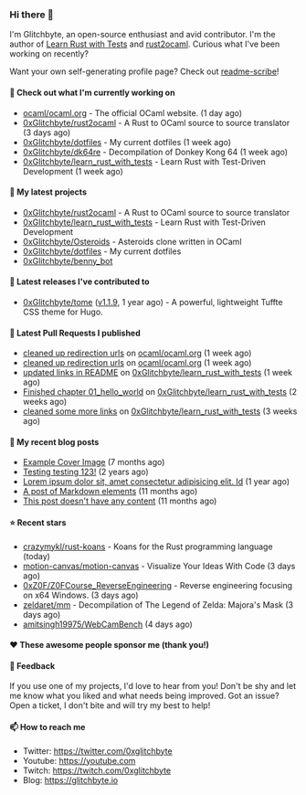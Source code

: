 ### Hi there 👋

I'm Glitchbyte, an open-source enthusiast and avid contributor. I'm the author of [Learn Rust with Tests](https://github.com/0xglitchbyte/learn_rust_with_tests) and
[rust2ocaml](https://github.com/0xglitchbyte/rust2ocaml). Curious what I've been working on recently?

Want your own self-generating profile page? Check out [readme-scribe](https://github.com/muesli/readme-scribe)!

#### 👷 Check out what I'm currently working on

- [ocaml/ocaml.org](https://github.com/ocaml/ocaml.org) - The official OCaml website. (1 day ago)
- [0xGlitchbyte/rust2ocaml](https://github.com/0xGlitchbyte/rust2ocaml) - A Rust to OCaml source to source translator (3 days ago)
- [0xGlitchbyte/dotfiles](https://github.com/0xGlitchbyte/dotfiles) - My current dotfiles (1 week ago)
- [0xGlitchbyte/dk64re](https://github.com/0xGlitchbyte/dk64re) - Decompilation of Donkey Kong 64 (1 week ago)
- [0xGlitchbyte/learn_rust_with_tests](https://github.com/0xGlitchbyte/learn_rust_with_tests) - Learn Rust with Test-Driven Development  (1 week ago)

#### 🌱 My latest projects

- [0xGlitchbyte/rust2ocaml](https://github.com/0xGlitchbyte/rust2ocaml) - A Rust to OCaml source to source translator
- [0xGlitchbyte/learn_rust_with_tests](https://github.com/0xGlitchbyte/learn_rust_with_tests) - Learn Rust with Test-Driven Development 
- [0xGlitchbyte/Osteroids](https://github.com/0xGlitchbyte/Osteroids) - Asteroids clone written in OCaml
- [0xGlitchbyte/dotfiles](https://github.com/0xGlitchbyte/dotfiles) - My current dotfiles
- [0xGlitchbyte/benny_bot](https://github.com/0xGlitchbyte/benny_bot)

#### 🔭 Latest releases I've contributed to

- [0xGlitchbyte/tome](https://github.com/0xGlitchbyte/tome) ([v1.1.9](https://github.com/0xGlitchbyte/tome/releases/tag/v1.1.9), 1 year ago) - A powerful, lightweight Tuffte CSS theme for Hugo.

#### 🔨 Latest Pull Requests I published

- [cleaned up redirection urls](https://github.com/ocaml/ocaml.org/pull/1969) on [ocaml/ocaml.org](https://github.com/ocaml/ocaml.org) (1 week ago)
- [cleaned up redirection urls](https://github.com/ocaml/ocaml.org/pull/1968) on [ocaml/ocaml.org](https://github.com/ocaml/ocaml.org) (1 week ago)
- [updated links in README](https://github.com/0xGlitchbyte/learn_rust_with_tests/pull/8) on [0xGlitchbyte/learn_rust_with_tests](https://github.com/0xGlitchbyte/learn_rust_with_tests) (1 week ago)
- [Finished chapter 01_hello_world](https://github.com/0xGlitchbyte/learn_rust_with_tests/pull/7) on [0xGlitchbyte/learn_rust_with_tests](https://github.com/0xGlitchbyte/learn_rust_with_tests) (2 weeks ago)
- [cleaned some more links](https://github.com/0xGlitchbyte/learn_rust_with_tests/pull/6) on [0xGlitchbyte/learn_rust_with_tests](https://github.com/0xGlitchbyte/learn_rust_with_tests) (3 weeks ago)

#### 📜 My recent blog posts

- [Example Cover Image](https://glitchbyte.io/posts/cover-image/) (7 months ago)
- [Testing testing 123!](https://glitchbyte.io/posts/hello-world/) (2 years ago)
- [Lorem ipsum dolor sit, amet consectetur adipisicing elit. Id](https://glitchbyte.io/posts/long-title/) (1 year ago)
- [A post of Markdown elements](https://glitchbyte.io/posts/markdown-elements/) (11 months ago)
- [This post doesn&#39;t have any content](https://glitchbyte.io/posts/missing-content/) (11 months ago)

#### ⭐ Recent stars

- [crazymykl/rust-koans](https://github.com/crazymykl/rust-koans) - Koans for the Rust programming language (today)
- [motion-canvas/motion-canvas](https://github.com/motion-canvas/motion-canvas) - Visualize Your Ideas With Code (3 days ago)
- [0xZ0F/Z0FCourse_ReverseEngineering](https://github.com/0xZ0F/Z0FCourse_ReverseEngineering) - Reverse engineering focusing on x64 Windows. (3 days ago)
- [zeldaret/mm](https://github.com/zeldaret/mm) - Decompilation of The Legend of Zelda: Majora&#39;s Mask (3 days ago)
- [amitsingh19975/WebCamBench](https://github.com/amitsingh19975/WebCamBench) (4 days ago)

#### ❤️ These awesome people sponsor me (thank you!)


#### 💬 Feedback

If you use one of my projects, I'd love to hear from you! Don't be shy and let me know what you liked
and what needs being improved. Got an issue? Open a ticket, I don't bite and will try my best to help!

#### 📫 How to reach me

- Twitter: https://twitter.com/0xglitchbyte
- Youtube: https://youtube.com
- Twitch: https://twitch.com/0xglitchbyte
- Blog: https://glitchbyte.io
